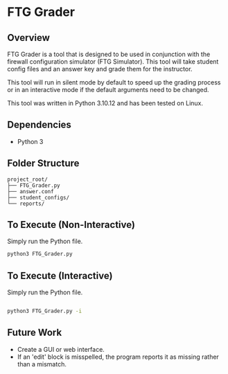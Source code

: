 # FTG Grader

## Overview

FTG Grader is a tool that is designed to be used in conjunction with the firewall configuration simulator (FTG Simulator). This tool will take student config files and an answer key and grade them for the instructor. 

This tool will run in silent mode by default to speed up the grading process or in an interactive mode if the default arguments need to be changed.

This tool was written in Python 3.10.12 and has been tested on Linux.

## Dependencies
* Python 3

## Folder Structure

```
project_root/
├── FTG_Grader.py
├── answer.conf
├── student_configs/
└── reports/

```

## To Execute (Non-Interactive)

Simply run the Python file. 

```bash 
python3 FTG_Grader.py
```

## To Execute (Interactive)

Simply run the Python file. 

```bash

python3 FTG_Grader.py -i

```

## Future Work
* Create a GUI or web interface.
* If an 'edit' block is misspelled, the program reports it as missing rather than a mismatch.
